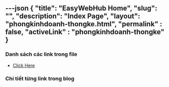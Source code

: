 ---json
{
    "title": "EasyWebHub Home",
    "slug": "",
    "description": "Index Page",
    "layout": "phongkinhdoanh-thongke.html",
    "permalink" : false,
    "activeLink" : "phongkinhdoanh-thongke"
}
---

### Danh sách các link trong file
- [Click Here](./blog-list.html)

### Chi tiết từng link trong blog